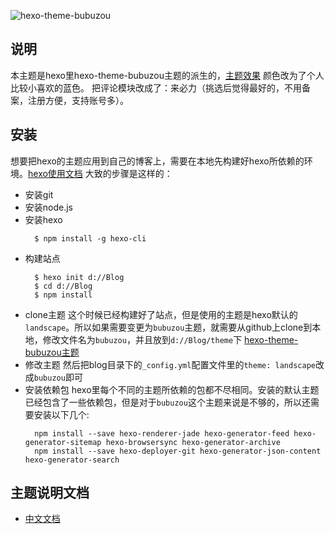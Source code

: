 ![hexo-theme-bubuzou](https://i.loli.net/2018/10/25/5bd1c918d1f18.png)

## 说明
本主题是hexo里hexo-theme-bubuzou主题的派生的，[主题效果](https://blog.fbi.st/)
颜色改为了个人比较小喜欢的蓝色。
把评论模块改成了：来必力（挑选后觉得最好的，不用备案，注册方便，支持账号多）。


## 安装
想要把hexo的主题应用到自己的博客上，需要在本地先构建好hexo所依赖的环境。[hexo使用文档](https://hexo.io/zh-cn/docs/index.html)
大致的步骤是这样的：
- 安装git
- 安装node.js
- 安装hexo
  ``` 
    $ npm install -g hexo-cli
  ```
- 构建站点
  ```
    $ hexo init d://Blog
    $ cd d://Blog
    $ npm install
  ```
- clone主题
  这个时候已经构建好了站点，但是使用的主题是hexo默认的`landscape`。所以如果需要变更为`bubuzou`主题，就需要从github上clone到本地，修改文件名为`bubuzou`，并且放到`d://Blog/theme`下
  [hexo-theme-bubuzou主题](https://github.com/linfree/hexo-theme-bubuzou)
- 修改主题
  然后把blog目录下的`_config.yml`配置文件里的`theme: landscape`改成`bubuzou`即可
- 安装依赖包
  hexo里每个不同的主题所依赖的包都不尽相同。安装的默认主题已经包含了一些依赖包，但是对于`bubuzou`这个主题来说是不够的，所以还需要安装以下几个:
  ```
    npm install --save hexo-renderer-jade hexo-generator-feed hexo-generator-sitemap hexo-browsersync hexo-generator-archive
    npm install --save hexo-deployer-git hexo-generator-json-content hexo-generator-search
  ```

## 主题说明文档

- [中文文档](https://github.com/Bulandent/hexo-theme-bubuzou/blob/master/doc/doc-zh.md)

